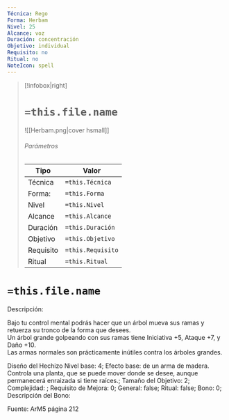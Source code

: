 ```yaml
---
Técnica: Rego
Forma: Herbam
Nivel: 25
Alcance: voz 
Duración: concentración  
Objetivo: individual
Requisito: no
Ritual: no
NoteIcon: spell
---
```


> [!infobox|right]
> # `=this.file.name`
> ![[Herbam.png|cover hsmall]]
> ###### Parámetros
> Tipo |  Valor |
> ---|---|
> Técnica  | `=this.Técnica`  |
> Forma: | `=this.Forma`  |
> Nivel | `=this.Nivel`  |
> Alcance | `=this.Alcance` |
> Duración | `=this.Duración` |
> Objetivo | `=this.Objetivo` |
> Requisito | `=this.Requisito` |
> Ritual | `=this.Ritual` |

# `=this.file.name`
Descripción: <p>Bajo tu control mental podrás hacer que un árbol mueva sus ramas y retuerza su tronco de la forma que desees.<br>Un árbol grande golpeando con sus ramas tiene Iniciativa +5, Ataque +7, y Daño +10.<br>Las armas normales son prácticamente inútiles contra los árboles grandes.</p>

Diseño del Hechizo
Nivel base: 4; Efecto base: de un arma de madera. Controla una planta, que se puede mover donde se desee, aunque permanecerá enraizada si tiene raíces.;  Tamaño del Objetivo: 2; Complejidad: ; Requisito de Mejora: 0; General: false; Ritual: false; Bono: 0; Descripción del Bono: 

Fuente: ArM5 página 212